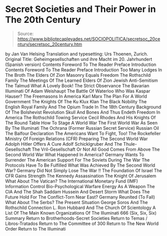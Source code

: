# Secret Societies and Their Power in The 20th Century

> Source: https://www.bibliotecapleyades.net/SOCIOPOLITICA/secretsoc_20century/secretsoc_20century.htm

by Jan Van Helsing Translation and typesetting: Urs Thoenen, Zurich. Original Title: Geheimgesellschaften und ihre Macht im 20. Jahrhundert
(Spanish version)
Contents Foreword To The Reader Preface Introduction
Contents
Foreword
To The Reader
Preface
Introduction
Too Many Lodges In The Broth
The Elders Of Zion
Masonry Equals Freedom
The Rothschild Family
The Meetings Of The Learned Elders Of Zion
Jewish Anti-Semitism
The Talmud What A Lovely Book!
The Strict Observance
The Bavarian Illuminati Of Adam Weishaupt
The Battle Of Waterloo
Who Was Kaspar Hauser?
The Freemasons In America
Karl Marx
The Plan For A World Government
The Knights Of The Ku Klux Klan
The Black Nobility
The English Royal Family And The Opium Trade In The 18th Century
Background Of The Bolshevist Revolution
Skull And Bones
And Thus Endeth Freedom In America
The Rothschild Towing Service
Cecil Rhodes And His Knights Of The Round Table
How To Stage A World War
The First World War As Seen By The Illuminati
The Ochrana (Former Russian Secret Service)
Russian Oil
The Balfour Declaration
The Americans Want To Fight, Too!
The Rockefeller Ministry Of Foreign Relations (CFR)
Preparing The Second World War
Adolph Hitler Offers A Cure
Adolf Schicklgruber And The Thule-Gesellschaft
The Vril-Gesellschaft Or Not All Good Comes From Above
The Second World War
What Happened In America?
Germany Wants To Surrender
The American Support For The Soviets During The War
The Protocols Have To Be Fulfilled
What Was Achieved By The Second World War?
Germany Did Not Simply Lose The War !!
The Foundation Of Israel
The CFR Gains Strength
The Kennedy Assassination
The Knight Of Jerusalem
What About The Vatican?
The International Monetary Fund (IMF)
Information Control
Bio-Psychological Warfare
Energy As A Weapon
The CIA And The Shah
Saddam Hussein And Desert Storm
What Does The Future Hold For The Conflict-Torn Near East?
Germany Reunited (To Fall)
What About The Serbs?
The Present Situation
George Soros And The Rothschild Connection
L. Ron Hubbard And The Church Of Scientology
A List Of The Main Known Organizations Of The Illuminati
666 (Six, Six, Six)
Summary
Return to Brotherhoods-Secret Societies
Return to Temas / Libros-Tratados
Return to The Committee of 300
Return to The New World Order
Return to The Illuminati
